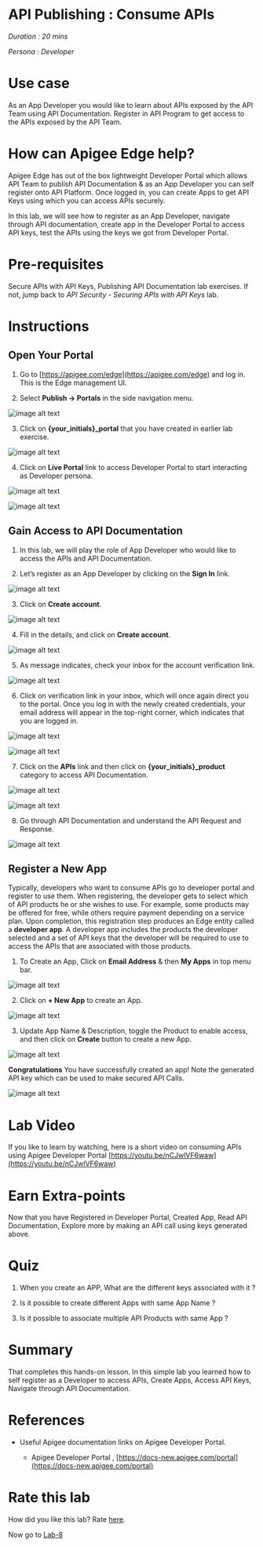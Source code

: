 # API Publishing : Consume APIs

*Duration : 20 mins*

*Persona : Developer*

# Use case

As an App Developer you would like to learn about APIs exposed by the API Team using API Documentation. Register in API Program to get access to the APIs exposed by the API Team.

# How can Apigee Edge help?

Apigee Edge has out of the box lightweight Developer Portal which allows API Team to publish API Documentation & as an App Developer you can self register onto API Platform. Once logged in, you can create Apps to get API Keys using which you can access APIs securely.

In this lab, we will see how to register as an App Developer, navigate through API documentation, create app in the Developer Portal to access API keys, test the APIs using the keys we got from Developer Portal.

# Pre-requisites

Secure APIs with API Keys, Publishing API Documentation lab exercises. If not, jump back to *API Security - Securing APIs with API Keys* lab.

# Instructions

## Open Your Portal

1. Go to [https://apigee.com/edge](https://apigee.com/edge) and log in. This is the Edge management UI.

2. Select **Publish → Portals** in the side navigation menu.

![image alt text](./media/image_0.png)

3. Click on **{your_initials}_portal** that you have created in earlier lab exercise.

![image alt text](./media/image_1.png)

4. Click on **Live Portal** link to access Developer Portal to start interacting as Developer persona.

![image alt text](./media/image_2.png)

![image alt text](./media/image_3.png)

## Gain Access to API Documentation

1. In this lab, we will play the role of App Developer who would like to access the APIs and API Documentation.

2. Let’s register as an App Developer by clicking on the **Sign In** link.

![image alt text](./media/image_4.png)

3. Click on **Create account**.

![image alt text](./media/image_4a.png)

4. Fill in the details, and click on **Create account**.

![image alt text](./media/image_5.png)

5. As message indicates, check your inbox for the account verification link.

![image alt text](./media/image_6.png)

6. Click on verification link in your inbox, which will once again direct you to the portal. Once you log in with the newly created credentials, your email address will appear in the top-right corner, which indicates that you are logged in.

![image alt text](./media/image_7.png)

![image alt text](./media/image_8.png)

7. Click on the **APIs** link and then click on **{your_initials}_product** category to access API Documentation.

![image alt text](./media/image_9.png)

![image alt text](./media/image_10.png)

8. Go through API Documentation and understand the API Request and Response.

![image alt text](./media/image_11.png)

## Register a New App

Typically, developers who want to consume APIs go to developer portal and register to use them. When registering, the developer gets to select which of API products he or she wishes to use. For example, some products may be offered for free, while others require payment depending on a service plan. Upon completion, this registration step produces an Edge entity called a **developer app**. A developer app includes the products the developer selected and a set of API keys that the developer will be required to use to access the APIs that are associated with those products.

1. To Create an App, Click on **Email Address** & then **My Apps** in top menu bar.

![image alt text](./media/image_12.png)

2. Click on **+ New App** to create an App.

![image alt text](./media/image_13.png)

3. Update App Name & Description, toggle the Product to enable access, and then click on **Create** button to create a new App.

![image alt text](./media/image_14.png)

**Congratulations** You have successfully created an app! Note the generated API key which can be used to make secured API Calls.

![image alt text](./media/image_18.png)

# Lab Video

If you like to learn by watching, here is a short video on consuming APIs using Apigee Developer Portal [https://youtu.be/nCJwlVF6waw](https://youtu.be/nCJwlVF6waw)

# Earn Extra-points

Now that you have Registered in Developer Portal, Created App, Read API Documentation, Explore more by making an API call using keys generated above.

# Quiz

1. When you create an APP, What are the different keys associated with it ?

2. Is it possible to create different Apps with same App Name ?

3. Is it possible to associate multiple API Products with same App ?

# Summary

That completes this hands-on lesson. In this simple lab you learned how to self register as a Developer to access APIs, Create Apps, Access API Keys, Navigate through API Documentation.

# References

* Useful Apigee documentation links on Apigee Developer Portal.

    * Apigee Developer Portal , [https://docs-new.apigee.com/portal](https://docs-new.apigee.com/portal)

# Rate this lab

How did you like this lab? Rate [here](https://goo.gl/forms/H4qE5nLy36yWjj642).

Now go to [Lab-8](https://github.com/Enzyme3/apijam/tree/bfe96e10d10db9508104f89811d710178e53afd7/Labs/Core/Lab%208%20API%20Analytics%20-%20Custom%20Reports)
